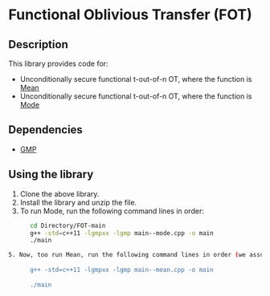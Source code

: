 # Functional Oblivious Transfer (FOT)
## Description
This library provides code for: 
  * Unconditionally secure functional t-out-of-n OT, where the function is [Mean](https://github.com/anonymous2012000/FOT/blob/main/main--mean.cpp)
  * Unconditionally secure functional t-out-of-n OT, where the function is [Mode](https://github.com/anonymous2012000/FOT/blob/main/main--mode.cpp)




## Dependencies

* [GMP](https://gmplib.org/)

## Using the library

1. Clone the above library.
2. Install the library and unzip the file.
3. To run Mode, run the following command lines in order:

```bash
      cd Directory/FOT-main
      g++ -std=c++11 -lgmpxx -lgmp main--mode.cpp -o main
      ./main

5. Now, too run Mean, run the following command lines in order (we assume you've already in the related directory):
   
      g++ -std=c++11 -lgmpxx -lgmp main--mean.cpp -o main
   
      ./main

   
       

      
